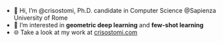 - 👋 Hi, I’m @crisostomi, Ph.D. candidate in Computer Science @Sapienza University of Rome
- 👀 I’m interested in **geometric deep learning** and **few-shot learning**
- 🌐 Take a look at my work at [crisostomi.com](https://www.crisostomi.com)

